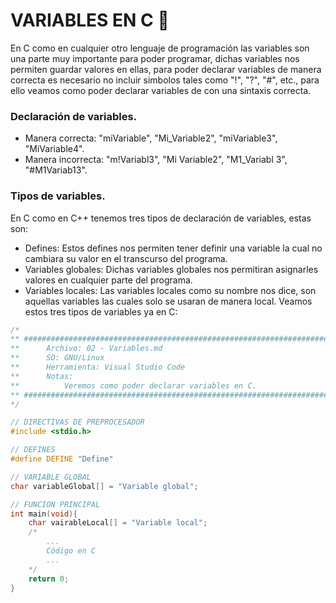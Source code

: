 # VARIABLES EN C :croissant:
En C como en cualquier otro lenguaje de programación las variables son una parte muy importante para poder programar, dichas variables nos permiten guardar
valores en ellas, para poder declarar variables de manera correcta es necesario no incluir simbolos tales como "!", "?", "#", etc., para ello veamos como
poder declarar variables de con una sintaxis correcta.

### Declaración de variables.
- Manera correcta: "miVariable", "Mi_Variable2", "miVariable3", "MiVariable4".
- Manera incorrecta: "m!Variabl3", "Mi Variable2", "M1_Variabl 3", "#M1Variab13".

### Tipos de variables.
En C como en C++ tenemos tres tipos de declaración de variables, estas son:
- Defines: Estos defines nos permiten tener definir una variable la cual no cambiara su valor en el transcurso del programa.
- Variables globales: Dichas variables globales nos permitiran asignarles valores en cualquier parte del programa.
- Variables locales: Las variables locales como su nombre nos dice, son aquellas variables las cuales solo se usaran de manera local.
Veamos estos tres tipos de variables ya en C:
```C
/*
** #########################################################################################
**      Archivo: 02 - Variables.md
**      SO: GNU/Linux
**      Herramienta: Visual Studio Code
**      Notas:
**          Veremos como poder declarar variables en C.
** #########################################################################################
*/

// DIRECTIVAS DE PREPROCESADOR
#include <stdio.h>

// DEFINES
#define DEFINE "Define"

// VARIABLE GLOBAL
char variableGlobal[] = "Variable global";

// FUNCION PRINCIPAL
int main(void){
    char vairableLocal[] = "Variable local";
    /*
        ...
        Código en C
        ...
    */
    return 0;
}
```
